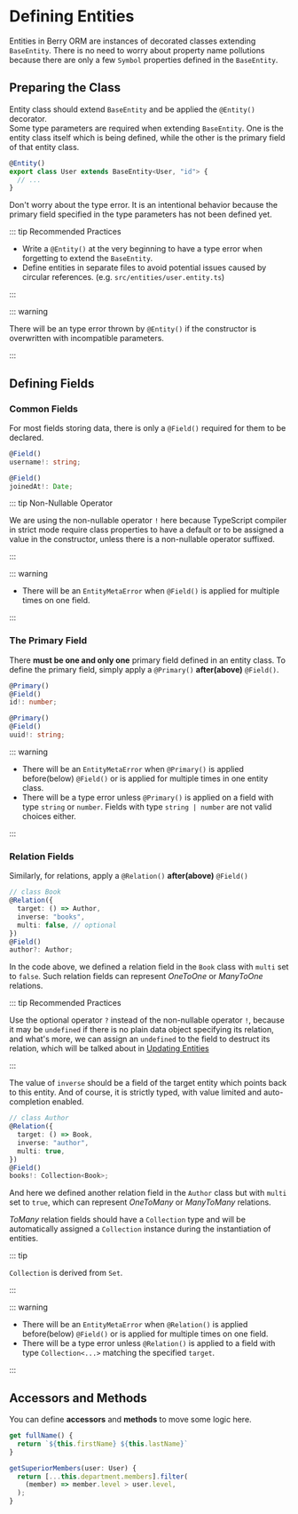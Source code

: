 # Defining Entities

Entities in Berry ORM are instances of decorated classes extending `BaseEntity`. There is no need to worry about property name pollutions because there are only a few `Symbol` properties defined in the `BaseEntity`.

## Preparing the Class

Entity class should extend `BaseEntity` and be applied the `@Entity()` decorator.  
Some type parameters are required when extending `BaseEntity`. One is the entity class itself which is being defined, while the other is the primary field of that entity class.

```ts
@Entity()
export class User extends BaseEntity<User, "id"> {
  // ...
}
```

Don't worry about the type error. It is an intentional behavior because the primary field specified in the type parameters has not been defined yet.

::: tip Recommended Practices

- Write a `@Entity()` at the very beginning to have a type error when forgetting to extend the `BaseEntity`.
- Define entities in separate files to avoid potential issues caused by circular references. (e.g. `src/entities/user.entity.ts`)

:::

::: warning

There will be an type error thrown by `@Entity()` if the constructor is overwritten with incompatible parameters.

:::

## Defining Fields

### Common Fields

For most fields storing data, there is only a `@Field()` required for them to be declared.

```ts {1}
@Field()
username!: string;
```

```ts {1}
@Field()
joinedAt!: Date;
```

::: tip Non-Nullable Operator

We are using the non-nullable operator `!` here because TypeScript compiler in strict mode require class properties to have a default or to be assigned a value in the constructor, unless there is a non-nullable operator suffixed.

:::

::: warning

- There will be an `EntityMetaError` when `@Field()` is applied for multiple times on one field.

:::

### The Primary Field

There **must be one and only one** primary field defined in an entity class. To define the primary field, simply apply a `@Primary()` **after(above)** `@Field()`.

```ts {1}
@Primary()
@Field()
id!: number;
```

```ts {1}
@Primary()
@Field()
uuid!: string;
```

::: warning

- There will be an `EntityMetaError` when `@Primary()` is applied before(below) `@Field()` or is applied for multiple times in one entity class.
- There will be a type error unless `@Primary()` is applied on a field with type `string` or `number`. Fields with type `string | number` are not valid choices either.

:::

### Relation Fields

Similarly, for relations, apply a `@Relation()` **after(above)** `@Field()`

```ts {2,4}
// class Book
@Relation({
  target: () => Author,
  inverse: "books",
  multi: false, // optional
})
@Field()
author?: Author;
```

In the code above, we defined a relation field in the `Book` class with `multi` set to `false`. Such relation fields can represent _OneToOne_ or _ManyToOne_ relations.

::: tip Recommended Practices

Use the optional operator `?` instead of the non-nullable operator `!`, because it may be `undefined` if there is no plain data object specifying its relation, and what's more, we can assign an `undefined` to the field to destruct its relation, which will be talked about in [Updating Entities](./updating-entities.html)

:::

The value of `inverse` should be a field of the target entity which points back to this entity. And of course, it is strictly typed, with value limited and auto-completion enabled.

```ts {2,4}
// class Author
@Relation({
  target: () => Book,
  inverse: "author",
  multi: true,
})
@Field()
books!: Collection<Book>;
```

And here we defined another relation field in the `Author` class but with `multi` set to `true`, which can represent _OneToMany_ or _ManyToMany_ relations.

_ToMany_ relation fields should have a `Collection` type and will be automatically assigned a `Collection` instance during the instantiation of entities.

::: tip

`Collection` is derived from `Set`.

:::

::: warning

- There will be an `EntityMetaError` when `@Relation()` is applied before(below) `@Field()` or is applied for multiple times on one field.
- There will be a type error unless `@Relation()` is applied to a field with type `Collection<...>` matching the specified `target`.

:::

## Accessors and Methods

You can define **accessors** and **methods** to move some logic here.

```ts
get fullName() {
  return `${this.firstName} ${this.lastName}`
}
```

```ts
getSuperiorMembers(user: User) {
  return [...this.department.members].filter(
    (member) => member.level > user.level,
  );
}
```
